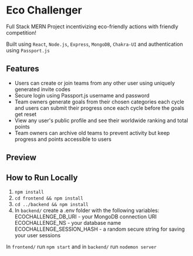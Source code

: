 # Eco Challenger

Full Stack MERN Project incentivizing eco-friendly actions with friendly competition!

Built using `React`, `Node.js`, `Express`, `MongoDB`, `Chakra-UI` and authentication using `Passport.js`

## Features

- Users can create or join teams from any other user using uniquely generated invite codes
- Secure login using Passport.js username and password
- Team owners generate goals from their chosen categories each cycle and users can submit their progress once each cycle before the goals get reset
- View any user's public profile and see their worldwide ranking and total points
- Team owners can archive old teams to prevent activity but keep progress and points accessible to users

## Preview

## How to Run Locally

1. `npm install`
2. `cd frontend && npm install`
3. `cd ../backend && npm install`
4. In `backend/` create a .env folder with the following variables:
   ECOCHALLENGE_DB_URI - your MongoDB connection URI
   ECOCHALLENGE_NS - your database name
   ECOCHALLENGE_SESSION_HASH - a random secure string for saving your user sessions

In `frontend/` run `npm start` and in `backend/` run `nodemon server`
